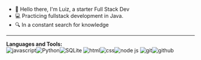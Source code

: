 - 👋 Hello there, I'm Luiz, a starter Full Stack Dev
 - 💻 Practicing fullstack development in Java.
 - 🔍 In a constant search for knowledge

 <hr>
 
**Languages and Tools:**
<br>
<img src="https://img.shields.io/badge/JavaScript-F7DF1E?style=for-the-badge&logo=javascript&logoColor=black" alt="javascript"><img src="https://img.shields.io/badge/Python-3776AB?style=for-the-badge&logo=python&logoColor=white" alt="Python"><img src="https://img.shields.io/badge/SQLite-003B57?style=for-the-badge&logo=sqlite&logoColor=white" alt="SQLite">
<img src="https://img.shields.io/badge/HTML5-E34F26?style=for-the-badge&logo=html5&logoColor=white" alt="html"><img src="https://img.shields.io/badge/CSS3-1572B6?style=for-the-badge&logo=css3&logoColor=white" alt="css"><img src="https://img.shields.io/badge/Node.js-43853D?style=for-the-badge&logo=node.js&logoColor=white" alt="node js">
<img src="https://img.shields.io/badge/GIT-E44C30?style=for-the-badge&logo=git&logoColor=white" alt="git"><img src="https://img.shields.io/badge/GitHub-100000?style=for-the-badge&logo=github&logoColor=white" alt="github">

<br>
